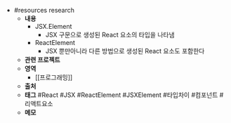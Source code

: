- #resources research
	- **내용**
		- JSX.Element
			- JSX 구문으로 생성된 React 요소의 타입을 나타냄
		- ReactElement
			- JSX 뿐만아니라 다른 방법으로 생성된 React 요소도 포함한다
	- **관련 프로젝트**
	- **영역**
		- [[프로그래밍]]
	- **출처**
	- **태그**
	  #React #JSX #ReactElement #JSXElement #타입차이 #컴포넌트 #리액트요소
	- **메모**